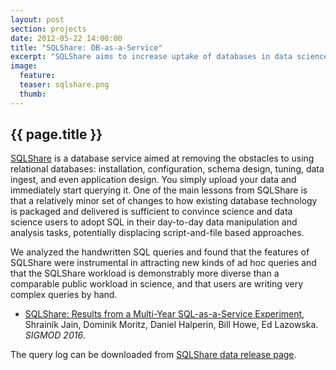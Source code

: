```yaml
---
layout: post
section: projects
date: 2012-05-22 14:00:00
title: "SQLShare: DB-as-a-Service"
excerpt: "SQLShare aims to increase uptake of databases in data science and shed light on how data scientists work with data" 
image:
  feature:
  teaser: sqlshare.png
  thumb:
---
```


## {{ page.title }}

[SQLShare](https://uwescience.github.io/sqlshare) is a database service aimed at removing the obstacles to using relational databases: installation, configuration, schema design, tuning, data ingest, and even application design. You simply upload your data and immediately start querying it. One of the main lessons from SQLShare is that a relatively minor set of changes to how existing database technology is packaged and delivered is sufficient to convince science and data science users to adopt SQL in their day-to-day data manipulation and analysis tasks, potentially displacing script-and-file based approaches.

We analyzed the handwritten SQL queries and found that the features of SQLShare were instrumental in attracting new kinds of ad hoc queries and that the SQLShare workload is demonstrably more diverse than a comparable public workload in science, and that users are writing very complex queries by hand.

* [SQLShare: Results from a Multi-Year SQL-as-a-Service Experiment](https://www.dropbox.com/s/835qvwhbclfuacw/paper.pdf?dl=0), Shrainik Jain, Dominik Moritz, Daniel Halperin, Bill Howe, Ed Lazowska. *SIGMOD 2016*.

The query log can be downloaded from [SQLShare data release page](https://uwescience.github.io/sqlshare/data_release.html).

